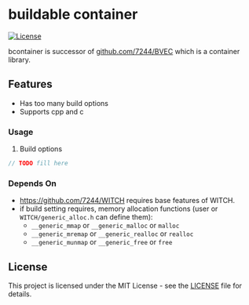 # buildable container
[![License](https://img.shields.io/badge/license-MIT-blue.svg)](LICENSE)

bcontainer is successor of [github.com/7244/BVEC](https://github.com/7244/BVEC) which is a container library.

## Features
- Has too many build options
- Supports cpp and c

### Usage
1. Build options
  ```c
  // TODO fill here
  ```

### Depends On
* https://github.com/7244/WITCH requires base features of WITCH.
* if build setting requires, memory allocation functions (user or `WITCH/generic_alloc.h` can define them):
  * `__generic_mmap` or `__generic_malloc` or `malloc`
  * `__generic_mremap` or `__generic_realloc` or `realloc`
  * `__generic_munmap` or `__generic_free` or `free`

## License
This project is licensed under the MIT License - see the [LICENSE](LICENSE) file for details.
